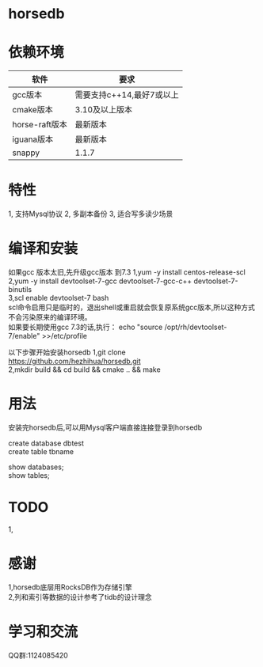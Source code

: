 # horsedb


# 依赖环境
| 软件	 | 要求 |
| ----- | ----- |
| gcc版本 | 需要支持c++14,最好7或以上 |
| cmake版本 | 3.10及以上版本 |
| horse-raft版本 |  最新版本 |
| iguana版本 | 最新版本 |
| snappy | 1.1.7 |
# 特性
1, 支持Mysql协议
2, 多副本备份 
3, 适合写多读少场景


# 编译和安装
如果gcc 版本太旧,先升级gcc版本 到7.3 
1,yum -y install centos-release-scl   
2,yum -y install devtoolset-7-gcc devtoolset-7-gcc-c++ devtoolset-7-binutils  
3,scl enable devtoolset-7 bash  
scl命令启用只是临时的，退出shell或重启就会恢复原系统gcc版本,所以这种方式不会污染原来的编译环境。  
如果要长期使用gcc 7.3的话,执行：
echo "source /opt/rh/devtoolset-7/enable" >>/etc/profile   

以下步骤开始安装horsedb
1,git clone https://github.com/hezhihua/horsedb.git  
2,mkdir build && cd build && cmake ..  && make 

# 用法
安装完horsedb后,可以用Mysql客户端直接连接登录到horsedb  

create database dbtest  
create table tbname  

show databases;  
show tables;  

# TODO   
1,


# 感谢
1,horsedb底层用RocksDB作为存储引擎  
2,列和索引等数据的设计参考了tidb的设计理念  

# 学习和交流
QQ群:1124085420  
